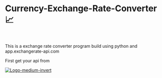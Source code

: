 # Currency-Exchange-Rate-Converter 📈
<br/>
<p>This is a exchange rate converter program build using python and app.exchangerate-api.com</p>
<p>First get your api from</p>
<a href="https://ibb.co/cyG3k9W"><img src="https://i.ibb.co/cyG3k9W/Logo-medium-invert.png" alt="Logo-medium-invert" border="0"/></a>



